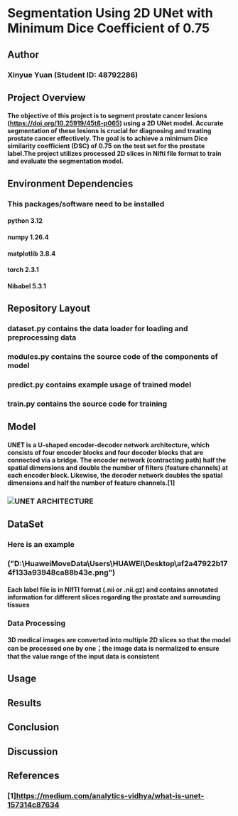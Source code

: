 # **Segmentation Using 2D UNet with Minimum Dice Coefficient of 0.75**
## Author
### Xinyue Yuan (Student ID: 48792286)
## Project Overview
#### The objective of this project is to segment prostate cancer lesions (https://doi.org/10.25919/45t8-p065) using a 2D UNet model. Accurate segmentation of these lesions is crucial for diagnosing and treating prostate cancer effectively. The goal is to achieve a minimum Dice similarity coefficient (DSC) of 0.75 on the test set for the prostate label.The project utilizes processed 2D slices in Nifti file format to train and evaluate the segmentation model.
## Environment Dependencies
### This packages/software need to be installed
#### python 3.12
#### numpy 1.26.4
#### matplotlib 3.8.4
#### torch 2.3.1
#### Nibabel 5.3.1
## Repository Layout
### dataset.py contains the data loader for loading and preprocessing data
### modules.py contains the source code of the components of model
### predict.py contains example usage of  trained model 
### train.py contains the source code for training
## Model
#### UNET is a U-shaped encoder-decoder network architecture, which consists of four encoder blocks and four decoder blocks that are connected via a bridge. The encoder network (contracting path) half the spatial dimensions and double the number of filters (feature channels) at each encoder block. Likewise, the decoder network doubles the spatial dimensions and half the number of feature channels.[1]
### ![UNET ARCHITECTURE](https://miro.medium.com/v2/resize:fit:1400/format:webp/1*lvXoKMHoPJMKpKK7keZMEA.png)
## DataSet
### Here is an example
### ("D:\HuaweiMoveData\Users\HUAWEI\Desktop\af2a47922b174f133a93948ca88b43e.png")
#### Each label file is in NIfTI format (.nii or .nii.gz) and contains annotated information for different slices regarding the prostate and surrounding tissues
### Data Processing
#### 3D medical images are converted into multiple 2D slices so that the model can be processed one by one；the image data is normalized to ensure that the value range of the input data is consistent
## Usage
###
## Results
###
## Conclusion
###
## Discussion
### 
## References
### [1]https://medium.com/analytics-vidhya/what-is-unet-157314c87634

